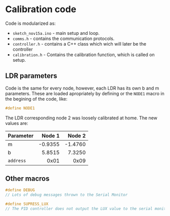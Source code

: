 # Calibration code

Code is modularized as:

+ `sketch_nov15a.ino` - main setup and loop.
+ `comms.h` - contains the communication protocols.
+ `controller.h` - contains a C++ class which wich will later be the controller
+ `calibration.h` - Contains the calibration function, which is called on setup.

## LDR parameters

Code is the same for every node, however, each LDR has its own b and m parameters. These are loaded apropriately by defining or the `NODE1` macro in the begining of the code, like:
```C
#define NODE1
```

The LDR corresponding node 2 was loosely calibrated at home. The new values are:

| Parameter     | Node 1| Node 2|
| ------------- |------:|------:|
| m             |-0.9355|-1.4760|
| b             |5.8515 |7.3250 |
| `address`     |0x01   | 0x09  |

## Other macros

```C
#define DEBUG
// Lots of debug messages thrown to the Serial Monitor

#define SUPRESS_LUX
// The PID controller does not output the LUX value to the serial monitor
```
